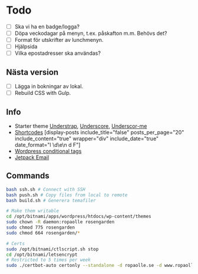 # Todo

* [ ] Ska vi ha en badge/logga?
* [ ] Döpa veckodagar på menyn, t.ex. påskafton m.m. Behövs det?
* [ ] Format för utskrifter av lunchmenyn.
* [ ] Hjälpsida
* [ ] Vilka epostadresser ska användas?

## Nästa version

* [ ] Lägga in bokningar av lokal.
* [ ] Rebuild CSS with Gulp.

## Info

* Starter theme [Understrap](https://understrap.com/), [Underscore](http://underscores.me/), [Underscor-me](http://components.underscores.me/wp/)
* [Shortcodes](https://github.com/billerickson/display-posts-shortcode/blob/master/README.md#parameters)
  [display-posts include_title="false" posts_per_page="20" include_content="true" wrapper="div" include_date="true" date_format="l \\d\\e\\n d F"]
* [Wordpress conditional tags](https://codex.wordpress.org/Conditional_Tags)
* [Jetpack Email](https://jetpack.com/support/contact-form/)

## Commands

```bash
bash ssh.sh # Connect with SSH
bash push.sh # Copy files from local to remote
bash build.sh # Generera temafiler

# Make them writable
cd /opt/bitnami/apps/wordpress/htdocs/wp-content/themes
sudo chown -R daemon:ropaolle rosengarden
sudo chmod 775 rosengarden
sudo chmod 664 rosengarden/*

# Certs
sudo /opt/bitnami/ctlscript.sh stop
cd /opt/bitnami/letsencrypt
# Restricted to 5 times per week
sudo ./certbot-auto certonly --standalone -d ropaolle.se -d www.ropaolle.se -d wp.ropaolle.se -d rosengardenmat.se
```
